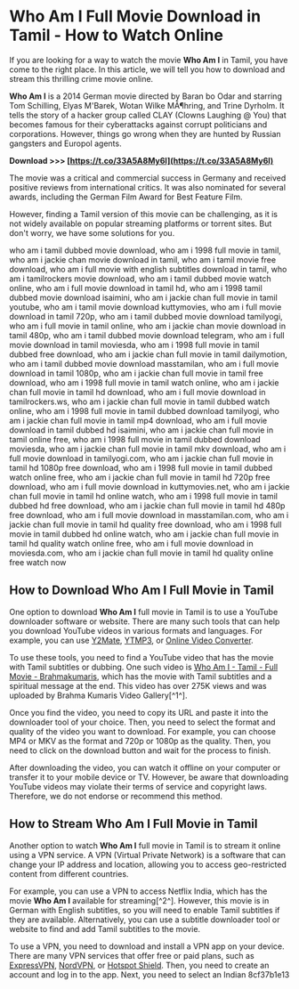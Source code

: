
 
# Who Am I Full Movie Download in Tamil - How to Watch Online
 
If you are looking for a way to watch the movie **Who Am I** in Tamil, you have come to the right place. In this article, we will tell you how to download and stream this thrilling crime movie online.
 
**Who Am I** is a 2014 German movie directed by Baran bo Odar and starring Tom Schilling, Elyas M'Barek, Wotan Wilke MÃ¶hring, and Trine Dyrholm. It tells the story of a hacker group called CLAY (Clowns Laughing @ You) that becomes famous for their cyberattacks against corrupt politicians and corporations. However, things go wrong when they are hunted by Russian gangsters and Europol agents.
 
**Download &gt;&gt;&gt; [https://t.co/33A5A8My6l](https://t.co/33A5A8My6l)**


 
The movie was a critical and commercial success in Germany and received positive reviews from international critics. It was also nominated for several awards, including the German Film Award for Best Feature Film.
 
However, finding a Tamil version of this movie can be challenging, as it is not widely available on popular streaming platforms or torrent sites. But don't worry, we have some solutions for you.
 
who am i tamil dubbed movie download,  who am i 1998 full movie in tamil,  who am i jackie chan movie download in tamil,  who am i tamil movie free download,  who am i full movie with english subtitles download in tamil,  who am i tamilrockers movie download,  who am i tamil dubbed movie watch online,  who am i full movie download in tamil hd,  who am i 1998 tamil dubbed movie download isaimini,  who am i jackie chan full movie in tamil youtube,  who am i tamil movie download kuttymovies,  who am i full movie download in tamil 720p,  who am i tamil dubbed movie download tamilyogi,  who am i full movie in tamil online,  who am i jackie chan movie download in tamil 480p,  who am i tamil dubbed movie download telegram,  who am i full movie download in tamil moviesda,  who am i 1998 full movie in tamil dubbed free download,  who am i jackie chan full movie in tamil dailymotion,  who am i tamil dubbed movie download masstamilan,  who am i full movie download in tamil 1080p,  who am i jackie chan full movie in tamil free download,  who am i 1998 full movie in tamil watch online,  who am i jackie chan full movie in tamil hd download,  who am i full movie download in tamilrockers.ws,  who am i jackie chan full movie in tamil dubbed watch online,  who am i 1998 full movie in tamil dubbed download tamilyogi,  who am i jackie chan full movie in tamil mp4 download,  who am i full movie download in tamil dubbed hd isaimini,  who am i jackie chan full movie in tamil online free,  who am i 1998 full movie in tamil dubbed download moviesda,  who am i jackie chan full movie in tamil mkv download,  who am i full movie download in tamilyogi.com,  who am i jackie chan full movie in tamil hd 1080p free download,  who am i 1998 full movie in tamil dubbed watch online free,  who am i jackie chan full movie in tamil hd 720p free download,  who am i full movie download in kuttymovies.net,  who am i jackie chan full movie in tamil hd online watch,  who am i 1998 full movie in tamil dubbed hd free download,  who am i jackie chan full movie in tamil hd 480p free download,  who am i full movie download in masstamilan.com,  who am i jackie chan full movie in tamil hd quality free download,  who am i 1998 full movie in tamil dubbed hd online watch,  who am i jackie chan full movie in tamil hd quality watch online free,  who am i full movie download in moviesda.com,  who am i jackie chan full movie in tamil hd quality online free watch now
 
## How to Download Who Am I Full Movie in Tamil
 
One option to download **Who Am I** full movie in Tamil is to use a YouTube downloader software or website. There are many such tools that can help you download YouTube videos in various formats and languages. For example, you can use [Y2Mate](https://www.y2mate.com/en68), [YTMP3](https://ytmp3.cc/en13/), or [Online Video Converter](https://www.onlinevideoconverter.com/video-converter).
 
To use these tools, you need to find a YouTube video that has the movie with Tamil subtitles or dubbing. One such video is [Who Am I - Tamil - Full Movie - Brahmakumaris](https://www.youtube.com/watch?v=vd5FitbLaV4), which has the movie with Tamil subtitles and a spiritual message at the end. This video has over 275K views and was uploaded by Brahma Kumaris Video Gallery[^1^].
 
Once you find the video, you need to copy its URL and paste it into the downloader tool of your choice. Then, you need to select the format and quality of the video you want to download. For example, you can choose MP4 or MKV as the format and 720p or 1080p as the quality. Then, you need to click on the download button and wait for the process to finish.
 
After downloading the video, you can watch it offline on your computer or transfer it to your mobile device or TV. However, be aware that downloading YouTube videos may violate their terms of service and copyright laws. Therefore, we do not endorse or recommend this method.
 
## How to Stream Who Am I Full Movie in Tamil
 
Another option to watch **Who Am I** full movie in Tamil is to stream it online using a VPN service. A VPN (Virtual Private Network) is a software that can change your IP address and location, allowing you to access geo-restricted content from different countries.
 
For example, you can use a VPN to access Netflix India, which has the movie **Who Am I** available for streaming[^2^]. However, this movie is in German with English subtitles, so you will need to enable Tamil subtitles if they are available. Alternatively, you can use a subtitle downloader tool or website to find and add Tamil subtitles to the movie.
 
To use a VPN, you need to download and install a VPN app on your device. There are many VPN services that offer free or paid plans, such as [ExpressVPN](https://www.expressvpn.com/), [NordVPN](https://nordvpn.com/), or [Hotspot Shield](https://www.hotspotshield.com/). Then, you need to create an account and log in to the app. Next, you need to select an Indian
 8cf37b1e13
 
